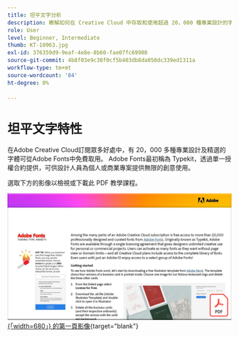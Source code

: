 ```yaml
---
title: 坦平文字分析
description: 瞭解如何在 Creative Cloud 中存取和使用超過 20，000 種專業設計的字體
role: User
level: Beginner, Intermediate
thumb: KT-10963.jpg
exl-id: 376359d9-9eaf-4e8e-8b60-fae07fc69908
source-git-commit: 4b8f03e9c38f0cf5b403db8da050dc339ed1311a
workflow-type: tm+mt
source-wordcount: '84'
ht-degree: 0%

---
```


# 坦平文字特性

在Adobe Creative Cloud訂閱眾多好處中，有 20，000 多種專業設計及精選的字體可從Adobe Fonts中免費取用。 Adobe Fonts最初稱為 Typekit，透過單一授權合約提供，可供設計人員為個人或商業專案提供無限的創意使用。

選取下方的影像以檢視或下載此 PDF 教學課程。

[![教學課程 ](assets/TamingTypeAnxiety.png) {「width=680」} 的第一頁影像](assets/Adobe-Fonts-Taming-Font-Anxiety.pdf){target="blank"}
